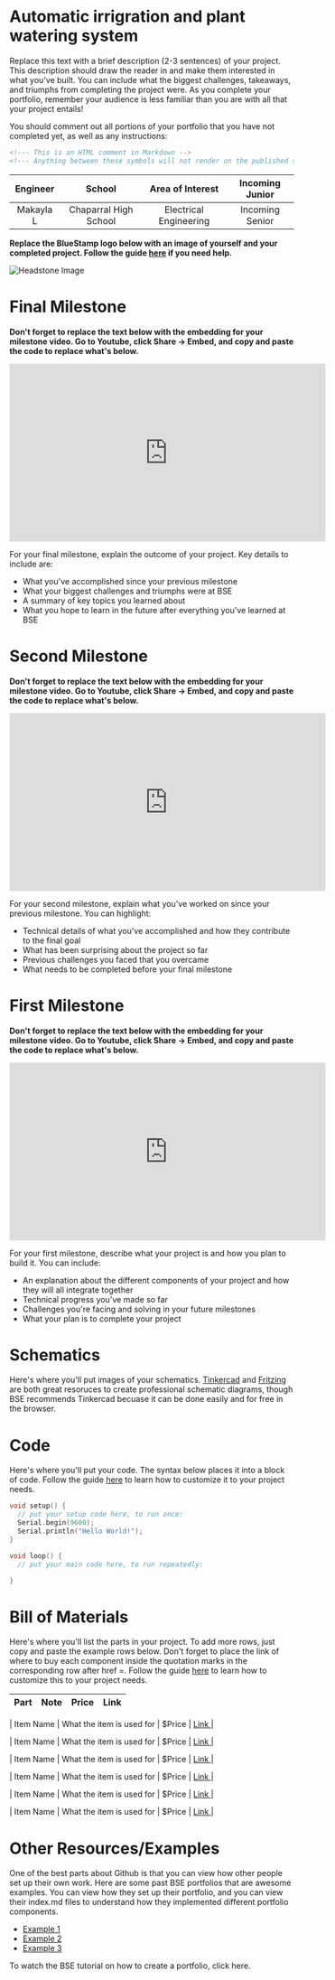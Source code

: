 # Automatic irrigration and plant watering system
Replace this text with a brief description (2-3 sentences) of your project. This description should draw the reader in and make them interested in what you've built. You can include what the biggest challenges, takeaways, and triumphs from completing the project were. As you complete your portfolio, remember your audience is less familiar than you are with all that your project entails!

You should comment out all portions of your portfolio that you have not completed yet, as well as any instructions:
```HTML 
<!--- This is an HTML comment in Markdown -->
<!--- Anything between these symbols will not render on the published site -->
```

| **Engineer** | **School** | **Area of Interest** | Incoming Junior |
|:--:|:--:|:--:|:--:|
| Makayla L | Chaparral High School | Electrical Engineering | Incoming Senior

**Replace the BlueStamp logo below with an image of yourself and your completed project. Follow the guide [here](https://tomcam.github.io/least-github-pages/adding-images-github-pages-site.html) if you need help.**

![Headstone Image](logo.svg)
  
# Final Milestone

**Don't forget to replace the text below with the embedding for your milestone video. Go to Youtube, click Share -> Embed, and copy and paste the code to replace what's below.**

<iframe width="560" height="315" src="https://www.youtube.com/embed/F7M7imOVGug" title="YouTube video player" frameborder="0" allow="accelerometer; autoplay; clipboard-write; encrypted-media; gyroscope; picture-in-picture; web-share" allowfullscreen></iframe>

For your final milestone, explain the outcome of your project. Key details to include are:
- What you've accomplished since your previous milestone
- What your biggest challenges and triumphs were at BSE
- A summary of key topics you learned about
- What you hope to learn in the future after everything you've learned at BSE



# Second Milestone

**Don't forget to replace the text below with the embedding for your milestone video. Go to Youtube, click Share -> Embed, and copy and paste the code to replace what's below.**

<iframe width="560" height="315" src="https://www.youtube.com/embed/y3VAmNlER5Y" title="YouTube video player" frameborder="0" allow="accelerometer; autoplay; clipboard-write; encrypted-media; gyroscope; picture-in-picture; web-share" allowfullscreen></iframe>

For your second milestone, explain what you've worked on since your previous milestone. You can highlight:
- Technical details of what you've accomplished and how they contribute to the final goal
- What has been surprising about the project so far
- Previous challenges you faced that you overcame
- What needs to be completed before your final milestone 

# First Milestone

**Don't forget to replace the text below with the embedding for your milestone video. Go to Youtube, click Share -> Embed, and copy and paste the code to replace what's below.**

<iframe width="560" height="315" src="https://www.youtube.com/embed/CaCazFBhYKs" title="YouTube video player" frameborder="0" allow="accelerometer; autoplay; clipboard-write; encrypted-media; gyroscope; picture-in-picture; web-share" allowfullscreen></iframe>

For your first milestone, describe what your project is and how you plan to build it. You can include:
- An explanation about the different components of your project and how they will all integrate together
- Technical progress you've made so far
- Challenges you're facing and solving in your future milestones
- What your plan is to complete your project

# Schematics 
Here's where you'll put images of your schematics. [Tinkercad](https://www.tinkercad.com/blog/official-guide-to-tinkercad-circuits) and [Fritzing](https://fritzing.org/learning/) are both great resoruces to create professional schematic diagrams, though BSE recommends Tinkercad becuase it can be done easily and for free in the browser. 

# Code
Here's where you'll put your code. The syntax below places it into a block of code. Follow the guide [here]([url](https://www.markdownguide.org/extended-syntax/)) to learn how to customize it to your project needs. 

```c++
void setup() {
  // put your setup code here, to run once:
  Serial.begin(9600);
  Serial.println("Hello World!");
}

void loop() {
  // put your main code here, to run repeatedly:

}
```

# Bill of Materials
Here's where you'll list the parts in your project. To add more rows, just copy and paste the example rows below.
Don't forget to place the link of where to buy each component inside the quotation marks in the corresponding row after href =. Follow the guide [here]([url](https://www.markdownguide.org/extended-syntax/)) to learn how to customize this to your project needs. 

| **Part** | **Note** | **Price** | **Link** |
|:--:|:--:|:--:|:--:|


| Item Name | What the item is used for | $Price | <a href="https://www.amazon.com/dp/B0CGPRL51X/ref=sspa_dk_detail_4?pd_rd_i=B0CGRJVBSD&pd_rd_w=mUq8F&content-id=amzn1.sym.386c274b-4bfe-4421-9052-a1a56db557ab&pf_rd_p=386c274b-4bfe-4421-9052-a1a56db557ab&pf_rd_r=MSRTW7JPG16421NZ30AH&pd_rd_wg=cdpXx&pd_rd_r=0176b04d-f69e-4332-862b-d9063fc2ebe7&s=electronics&sp_csd=d2lkZ2V0TmFtZT1zcF9kZXRhaWxfdGhlbWF0aWM&th=1"> Link </a> |

| Item Name | What the item is used for | $Price | <a href="https://www.amazon.com/5pack-Battery-2-1mm-Arduino-Corpco/dp/B01AXIEDX8/ref=sr_1_1?crid=1JMB76PI0E2LI&dib=eyJ2IjoiMSJ9.IxZhvVZzjl3mQ3hiFiq1KUOMvd6aWLHUvR5GaRVLvnLpCADw7ptUhm2ZbswcLA3OH-Srpw2qShEwZO-p10V1B08qcOrt0gncPdblQgSH8a_6PHpQ4-_vInA0lzCwWExsJlLpqvGmmsfJvBWkzMQwK15XFLF91dW2yPDl3lBPwRh1puqCFY1goDEn2acNaXvnhlfi_zHFc0AIek0u-9jV-YAmlN9oJPKaoz-6CPWMNs8_wBzmKTDVV8sra3clevWH3BHfH5dBOAWjjR5Fr-MvPr5f6THNw3WOMLeeKYAuS2E.8BHZWnq0i61MogcAFoJqxvFR64QYbjBONOTda2bvQE4&dib_tag=se&keywords=9v+battery+to+barrel&qid=1718991115&s=electronics&sprefix=9v+battery+to+barrel%2Celectronics%2C86&sr=1-1"> Link </a> |

| Item Name | What the item is used for | $Price | <a href="https://www.amazon.com/AstroAI-Digital-Multimeter-Voltage-Tester/dp/B01ISAMUA6/ref=sxin_17_pa_sp_search_thematic_sspa?content-id=amzn1.sym.e8da13fc-7baf-46c3-926a-e7e8f63a520b%3Aamzn1.sym.e8da13fc-7baf-46c3-926a-e7e8f63a520b&cv_ct_cx=digital+multimeter&dib=eyJ2IjoiMSJ9.5LQumrfBR8l0mKnJCJlRg73dxpou0gqYD_ffU3srgs0Utegwth8GcQCSVXVzeZeLSJx5J3itz5TLdmJHsrVITQ.-00jRPoT-bBy26YC4LzQ-S4cYdztgmSMGb83_WEm6HY&dib_tag=se&keywords=digital+multimeter&pd_rd_i=B01ISAMUA6&pd_rd_r=e1ff2570-7e4a-4906-bc55-6f819d48d1bc&pd_rd_w=h7HgL&pd_rd_wg=0ZcFH&pf_rd_p=e8da13fc-7baf-46c3-926a-e7e8f63a520b&pf_rd_r=R6YKX3NXTDQ1PQP4H8RM&qid=1715911879&sbo=RZvfv%2F%2FHxDF%2BO5021pAnSA%3D%3D&sr=1-1-7efdef4d-9875-47e1-927f-8c2c1c47ed49-spons&sp_csd=d2lkZ2V0TmFtZT1zcF9zZWFyY2hfdGhlbWF0aWM&psc=1"> Link </a> |

| Item Name | What the item is used for | $Price | <a href="https://www.amazon.com/HiLetgo-H-bridge-Stepper-Controller-Arduino/dp/B00M0F243E/ref=sr_1_18?crid=3B9DS11AHPF99&dib=eyJ2IjoiMSJ9.XVQEXNFwGCIYsosoS8koqg3HjESR7duY5uNIxqY7EUaKWzsE_SsLTgcHRRhPwPP22Hy6aQPalQA4VBIcltY0tQvUyFrjC2TaRhvAB53kU5UMg8tz9cm-RRcGiqAR0wIy5-8uGTspJxqiaao5iAe0a2oc0rpE0ypLNZiz8gMOGV5hMacSjU5DAMgMY2ORmp_ImwLl90W8E42yaXY8MHPMYypq1-J6qzIhEZhHSJ6K1qE.V4_l0cjfR8z_468JhztkxyXhUlADt4TVHH44XR90CF0&dib_tag=se&keywords=h+bridge&qid=1718754817&sprefix=h+bridg%2Caps%2C144&sr=8-18"> Link </a> |

| Item Name | What the item is used for | $Price | <a href="https://www.amazon.com/Sipytoph-Submersible-Flexible-Aquariums-Hydroponics/dp/B097F4576N/ref=sr_1_2?crid=3GFUKHZSUW9UH&dib=eyJ2IjoiMSJ9.f57v5zs0c9bUBDkl7IMgi5J-OOSnvVkGwXoto3NdGdlCEjbJUUjvW9ZEdVK6YXKzS9bNKdmSi2C_g327DzUwUvSv2oRZmD4XsAAz8XLUWexWC0rkceIJudXbfSzO6t8peEF52XbJ_npQ1GJG04edtoNtzO5FGwyuhgpj7dVl_Xmui8a9F7sWlgeO1b1bpPSOokVeyYeEm0uKsENBu-DnaWGwl3R9QrqL8stfg51ZsVeZ34b8mINRZDXV5i67hrtksNmaHuRrpCuBN-s8ex--FNL-Xh7roHXUEF8JV9aajYQ.qnyDT8VLtaXGNz2AKKAfxn6w5qngrgE5GSJu-kAx4E4&dib_tag=se&keywords=arduino+water+pump&qid=1718754653&sprefix=arduino+water+pump%2Caps%2C124&sr=8-2"> Link </a> |

| Item Name | What the item is used for | $Price | <a href="https://www.amazon.com/REXQualis-Complete-Development-Detailed-Tutorial/dp/B07BLV5LFY/ref=sr_1_14_sspa?crid=305LJVW81VSYP&dib=eyJ2IjoiMSJ9.y5hO4bhfbA1ueyZdg3qkQkRP6PNtlNLXR7IGb14Ahec2kja4Bj8V9cSRqqEdfp2wnS0wYTfmPHFpGpXj-YJ1iMWZ5lPBMBj5mqQ66znlDc1Jk_D1uN01ZBXJflrdszA_CYSdA-6N6KAYOtOTPq7Gb-lNQ9YdVZm347GtOCkbYdtrVodd52BQfxx7v3MdBFNKJJaif0qcpN6tpvaC226bB-O9ipZ3Ulw-KnOQw3042HGlfgqlTLG4sltHGcEsvuExhTD8hs4wVazGuU6OFHGjAFEaH6WpGhpIfzUxb-iCWBU.MrVna1MXDuAIBJTBh5dSObKppWY7rAPIqpgNIKzJ6mk&dib_tag=se&keywords=arduino+soil+moisture+kit&qid=1718996652&sprefix=arduino+soil+moisture+kit%2Caps%2C78&sr=8-14-spons&sp_csd=d2lkZ2V0TmFtZT1zcF9tdGY&psc=1"> Link </a> |

# Other Resources/Examples
One of the best parts about Github is that you can view how other people set up their own work. Here are some past BSE portfolios that are awesome examples. You can view how they set up their portfolio, and you can view their index.md files to understand how they implemented different portfolio components.
- [Example 1](https://trashytuber.github.io/YimingJiaBlueStamp/)
- [Example 2](https://sviatil0.github.io/Sviatoslav_BSE/)
- [Example 3](https://arneshkumar.github.io/arneshbluestamp/)

To watch the BSE tutorial on how to create a portfolio, click here.
